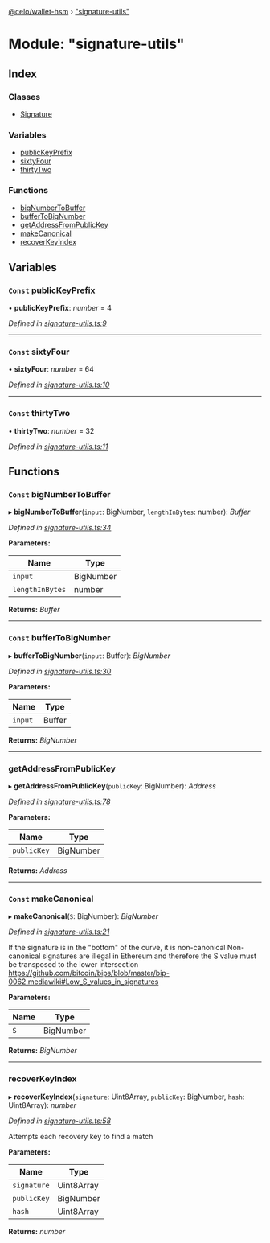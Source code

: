 [@celo/wallet-hsm](../README.md) › ["signature-utils"](_signature_utils_.md)

# Module: "signature-utils"

## Index

### Classes

* [Signature](../classes/_signature_utils_.signature.md)

### Variables

* [publicKeyPrefix](_signature_utils_.md#const-publickeyprefix)
* [sixtyFour](_signature_utils_.md#const-sixtyfour)
* [thirtyTwo](_signature_utils_.md#const-thirtytwo)

### Functions

* [bigNumberToBuffer](_signature_utils_.md#const-bignumbertobuffer)
* [bufferToBigNumber](_signature_utils_.md#const-buffertobignumber)
* [getAddressFromPublicKey](_signature_utils_.md#getaddressfrompublickey)
* [makeCanonical](_signature_utils_.md#const-makecanonical)
* [recoverKeyIndex](_signature_utils_.md#recoverkeyindex)

## Variables

### `Const` publicKeyPrefix

• **publicKeyPrefix**: *number* = 4

*Defined in [signature-utils.ts:9](https://github.com/celo-org/celo-monorepo/blob/master/packages/sdk/wallets/wallet-hsm/src/signature-utils.ts#L9)*

___

### `Const` sixtyFour

• **sixtyFour**: *number* = 64

*Defined in [signature-utils.ts:10](https://github.com/celo-org/celo-monorepo/blob/master/packages/sdk/wallets/wallet-hsm/src/signature-utils.ts#L10)*

___

### `Const` thirtyTwo

• **thirtyTwo**: *number* = 32

*Defined in [signature-utils.ts:11](https://github.com/celo-org/celo-monorepo/blob/master/packages/sdk/wallets/wallet-hsm/src/signature-utils.ts#L11)*

## Functions

### `Const` bigNumberToBuffer

▸ **bigNumberToBuffer**(`input`: BigNumber, `lengthInBytes`: number): *Buffer*

*Defined in [signature-utils.ts:34](https://github.com/celo-org/celo-monorepo/blob/master/packages/sdk/wallets/wallet-hsm/src/signature-utils.ts#L34)*

**Parameters:**

Name | Type |
------ | ------ |
`input` | BigNumber |
`lengthInBytes` | number |

**Returns:** *Buffer*

___

### `Const` bufferToBigNumber

▸ **bufferToBigNumber**(`input`: Buffer): *BigNumber*

*Defined in [signature-utils.ts:30](https://github.com/celo-org/celo-monorepo/blob/master/packages/sdk/wallets/wallet-hsm/src/signature-utils.ts#L30)*

**Parameters:**

Name | Type |
------ | ------ |
`input` | Buffer |

**Returns:** *BigNumber*

___

###  getAddressFromPublicKey

▸ **getAddressFromPublicKey**(`publicKey`: BigNumber): *Address*

*Defined in [signature-utils.ts:78](https://github.com/celo-org/celo-monorepo/blob/master/packages/sdk/wallets/wallet-hsm/src/signature-utils.ts#L78)*

**Parameters:**

Name | Type |
------ | ------ |
`publicKey` | BigNumber |

**Returns:** *Address*

___

### `Const` makeCanonical

▸ **makeCanonical**(`S`: BigNumber): *BigNumber*

*Defined in [signature-utils.ts:21](https://github.com/celo-org/celo-monorepo/blob/master/packages/sdk/wallets/wallet-hsm/src/signature-utils.ts#L21)*

If the signature is in the "bottom" of the curve, it is non-canonical
Non-canonical signatures are illegal in Ethereum and therefore the S value
must be transposed to the lower intersection
https://github.com/bitcoin/bips/blob/master/bip-0062.mediawiki#Low_S_values_in_signatures

**Parameters:**

Name | Type |
------ | ------ |
`S` | BigNumber |

**Returns:** *BigNumber*

___

###  recoverKeyIndex

▸ **recoverKeyIndex**(`signature`: Uint8Array, `publicKey`: BigNumber, `hash`: Uint8Array): *number*

*Defined in [signature-utils.ts:58](https://github.com/celo-org/celo-monorepo/blob/master/packages/sdk/wallets/wallet-hsm/src/signature-utils.ts#L58)*

Attempts each recovery key to find a match

**Parameters:**

Name | Type |
------ | ------ |
`signature` | Uint8Array |
`publicKey` | BigNumber |
`hash` | Uint8Array |

**Returns:** *number*

